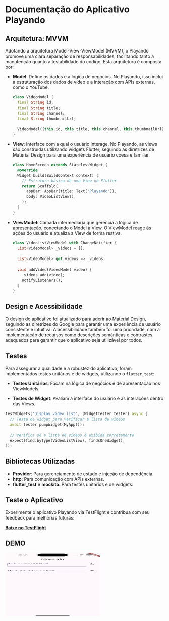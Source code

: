 # Documentação do Aplicativo Playando

## Arquitetura: MVVM
Adotando a arquitetura Model-View-ViewModel (MVVM), o Playando promove uma clara separação de responsabilidades, facilitando tanto a manutenção quanto a testabilidade do código. Esta arquitetura é composta por:

- **Model**: Define os dados e a lógica de negócios. No Playando, isso inclui a estruturação dos dados de vídeo e a interação com APIs externas, como o YouTube.
  
  ```dart
  class VideoModel {
    final String id;
    final String title;
    final String channel;
    final String thumbnailUrl;

    VideoModel({this.id, this.title, this.channel, this.thumbnailUrl});
  }
  ```

- **View**: Interface com a qual o usuário interage. No Playando, as views são construídas utilizando widgets Flutter, seguindo as diretrizes de Material Design para uma experiência de usuário coesa e familiar.
  
  ```dart
  class HomeScreen extends StatelessWidget {
    @override
    Widget build(BuildContext context) {
      // Estrutura básica de uma View no Flutter
      return Scaffold(
        appBar: AppBar(title: Text('Playando')),
        body: VideoListView(),
      );
    }
  }
  ```

- **ViewModel**: Camada intermediária que gerencia a lógica de apresentação, conectando o Model à View. O ViewModel reage às ações do usuário e atualiza a View de forma reativa.
  
  ```dart
  class VideoListViewModel with ChangeNotifier {
    List<VideoModel> _videos = [];

    List<VideoModel> get videos => _videos;

    void addVideo(VideoModel video) {
      _videos.add(video);
      notifyListeners();
    }
  }
  ```

## Design e Acessibilidade
O design do aplicativo foi atualizado para aderir ao Material Design, seguindo as diretrizes do Google para garantir uma experiência de usuário consistente e intuitiva. A acessibilidade também foi uma prioridade, com a implementação de recursos como descrições semânticas e contrastes adequados para garantir que o aplicativo seja utilizável por todos.

## Testes
Para assegurar a qualidade e a robustez do aplicativo, foram implementados testes unitários e de widgets, utilizando o `flutter_test`:

- **Testes Unitários**: Focam na lógica de negócios e de apresentação nos ViewModels.
  
- **Testes de Widget**: Avaliam a interface do usuário e as interações dentro das Views.

```dart
testWidgets('Display video list', (WidgetTester tester) async {
  // Teste de widget para verificar a lista de vídeos
  await tester.pumpWidget(MyApp());

  // Verifica se a lista de vídeos é exibida corretamente
  expect(find.byType(VideoListView), findsOneWidget);
});
```

## Bibliotecas Utilizadas
- **Provider**: Para gerenciamento de estado e injeção de dependência.
- **http**: Para comunicação com APIs externas.
- **flutter_test** e **mockito**: Para testes unitários e de widgets.

## Teste o Aplicativo
Experimente o aplicativo Playando via TestFlight e contribua com seu feedback para melhorias futuras:

[**Baixe no TestFlight**](https://testflight.apple.com/join/yYsY4phJ)

## DEMO

<img src="Assets/app.gif" width="300" height="200" />

